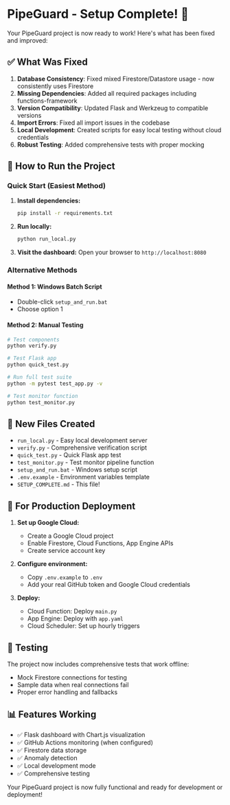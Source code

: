 # PipeGuard - Setup Complete! 🎉

Your PipeGuard project is now ready to work! Here's what has been fixed and improved:

## ✅ What Was Fixed

1. **Database Consistency**: Fixed mixed Firestore/Datastore usage - now consistently uses Firestore
2. **Missing Dependencies**: Added all required packages including functions-framework
3. **Version Compatibility**: Updated Flask and Werkzeug to compatible versions
4. **Import Errors**: Fixed all import issues in the codebase
5. **Local Development**: Created scripts for easy local testing without cloud credentials
6. **Robust Testing**: Added comprehensive tests with proper mocking

## 🚀 How to Run the Project

### Quick Start (Easiest Method)
1. **Install dependencies:**
   ```bash
   pip install -r requirements.txt
   ```

2. **Run locally:**
   ```bash
   python run_local.py
   ```

3. **Visit the dashboard:**
   Open your browser to `http://localhost:8080`

### Alternative Methods

#### Method 1: Windows Batch Script
- Double-click `setup_and_run.bat`
- Choose option 1

#### Method 2: Manual Testing
```bash
# Test components
python verify.py

# Test Flask app
python quick_test.py

# Run full test suite
python -m pytest test_app.py -v

# Test monitor function
python test_monitor.py
```

## 📁 New Files Created

- `run_local.py` - Easy local development server
- `verify.py` - Comprehensive verification script
- `quick_test.py` - Quick Flask app test
- `test_monitor.py` - Test monitor pipeline function
- `setup_and_run.bat` - Windows setup script
- `.env.example` - Environment variables template
- `SETUP_COMPLETE.md` - This file!

## 🔧 For Production Deployment

1. **Set up Google Cloud:**
   - Create a Google Cloud project
   - Enable Firestore, Cloud Functions, App Engine APIs
   - Create service account key

2. **Configure environment:**
   - Copy `.env.example` to `.env`
   - Add your real GitHub token and Google Cloud credentials

3. **Deploy:**
   - Cloud Function: Deploy `main.py`
   - App Engine: Deploy with `app.yaml`
   - Cloud Scheduler: Set up hourly triggers

## 🧪 Testing

The project now includes comprehensive tests that work offline:
- Mock Firestore connections for testing
- Sample data when real connections fail
- Proper error handling and fallbacks

## 📊 Features Working

- ✅ Flask dashboard with Chart.js visualization
- ✅ GitHub Actions monitoring (when configured)
- ✅ Firestore data storage
- ✅ Anomaly detection
- ✅ Local development mode
- ✅ Comprehensive testing

Your PipeGuard project is now fully functional and ready for development or deployment!
